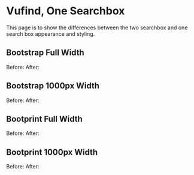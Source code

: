 # Vufind, One Searchbox

This page is to show the differences between the two searchbox and one search box appearance and styling.

## Bootstrap Full Width
Before:
After:

## Bootstrap 1000px Width
Before:
After:

## Bootprint Full Width
Before:
After:

## Bootprint 1000px Width
Before:
After:
